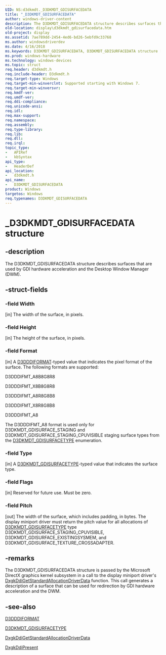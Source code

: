 ```yaml
---
UID: NS:d3dkmdt._D3DKMDT_GDISURFACEDATA
title: "_D3DKMDT_GDISURFACEDATA"
author: windows-driver-content
description: The D3DKMDT_GDISURFACEDATA structure describes surfaces that are used by GDI hardware acceleration and the Desktop Window Manager (DWM).
old-location: display\d3dkmdt_gdisurfacedata.htm
old-project: display
ms.assetid: 7ae789dd-2454-4ed6-bd26-5ebfd9c33768
ms.author: windowsdriverdev
ms.date: 4/16/2018
ms.keywords: D3DKMDT_GDISURFACEDATA, D3DKMDT_GDISURFACEDATA structure [Display Devices], DmStructs_91525c19-9d84-4406-b456-c6d80cb0f1d3.xml, _D3DKMDT_GDISURFACEDATA, d3dkmdt/D3DKMDT_GDISURFACEDATA, display.d3dkmdt_gdisurfacedata
ms.prod: windows-hardware
ms.technology: windows-devices
ms.topic: struct
req.header: d3dkmdt.h
req.include-header: D3dkmdt.h
req.target-type: Windows
req.target-min-winverclnt: Supported starting with Windows 7.
req.target-min-winversvr: 
req.kmdf-ver: 
req.umdf-ver: 
req.ddi-compliance: 
req.unicode-ansi: 
req.idl: 
req.max-support: 
req.namespace: 
req.assembly: 
req.type-library: 
req.lib: 
req.dll: 
req.irql: 
topic_type:
-	APIRef
-	kbSyntax
api_type:
-	HeaderDef
api_location:
-	d3dkmdt.h
api_name:
-	D3DKMDT_GDISURFACEDATA
product: Windows
targetos: Windows
req.typenames: D3DKMDT_GDISURFACEDATA
---
```


# _D3DKMDT_GDISURFACEDATA structure


## -description


The D3DKMDT_GDISURFACEDATA structure describes surfaces that are used by GDI hardware acceleration and the Desktop Window Manager (DWM).


## -struct-fields




### -field Width

[in] The width of the surface, in pixels.


### -field Height

[in] The height of the surface, in pixels.


### -field Format

[in] A <a href="https://msdn.microsoft.com/library/windows/hardware/ff544312">D3DDDIFORMAT</a>-typed value that indicates the pixel format of the surface. The following formats are supported:

D3DDDIFMT_A8B8G8R8

D3DDDIFMT_X8B8G8R8

D3DDDIFMT_A8R8G8B8

D3DDDIFMT_X8R8G8B8

D3DDDIFMT_A8

The D3DDDIFMT_A8 format is used only for D3DKMDT_GDISURFACE_STAGING and D3DKMDT_GDISURFACE_STAGING_CPUVISIBLE staging surface types from the <a href="https://msdn.microsoft.com/library/windows/hardware/ff546039">D3DKMDT_GDISURFACETYPE</a> enumeration.


### -field Type

[in] A <a href="https://msdn.microsoft.com/library/windows/hardware/ff546039">D3DKMDT_GDISURFACETYPE</a>-typed value that indicates the surface type.


### -field Flags

[in] Reserved for future use. Must be zero.


### -field Pitch

[out] The width of the surface, which includes padding, in bytes. The display miniport driver must return the pitch value for all allocations of <a href="https://msdn.microsoft.com/library/windows/hardware/ff546039">D3DKMDT_GDISURFACETYPE</a> type D3DKMDT_GDISURFACE_STAGING_CPUVISIBLE,  D3DKMDT_GDISURFACE_EXISTINGSYSMEM, and D3DKMDT_GDISURFACE_TEXTURE_CROSSADAPTER.


## -remarks



The D3DKMDT_GDISURFACEDATA structure is passed by the Microsoft DirectX graphics kernel subsystem in a call to the display miniport driver's <a href="https://msdn.microsoft.com/38a9859f-ed9f-41a5-9bf1-c734480499ea">DxgkDdiGetStandardAllocationDriverData</a> function. This call generates a description of a surface that can be used for redirection by GDI hardware acceleration and the DWM.




## -see-also




<a href="https://msdn.microsoft.com/library/windows/hardware/ff544312">D3DDDIFORMAT</a>



<a href="https://msdn.microsoft.com/library/windows/hardware/ff546039">D3DKMDT_GDISURFACETYPE</a>



<a href="https://msdn.microsoft.com/38a9859f-ed9f-41a5-9bf1-c734480499ea">DxgkDdiGetStandardAllocationDriverData</a>



<a href="https://msdn.microsoft.com/1a46b129-1e78-44e6-a609-59eab206692b">DxgkDdiPresent</a>
 

 

